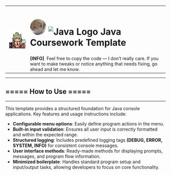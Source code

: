 <table>
  <tr>
    <td rowspan="2"><img src="md-images/azur-lane-akashi.gif" width="180"></img></td>
    <td colspan="5">
      <h1> 
        <img src="md-images/dekxi-pfp.png" alt="Dekxi pfp" width="50" height="50"> 
        <img src="https://raw.githubusercontent.com/jmnote/z-icons/master/svg/java.svg" alt="Java Logo" width="50" height="50"> 
        Java Coursework Template  
      </h1> 
    </td>
  </tr>
  <tr>
    <td colspan="5">
      <b>[INFO]</b>
      &nbspFeel free to copy the code — I don’t really care. If you want to make tweaks or notice anything that needs fixing, go ahead and let me know.
    </td>
  </tr>
</table>

- - -

##  ===== How to Use =====

- - -

This template provides a structured foundation for Java console applications. Key features and usage instructions include:

- **Configurable menu options**: Easily define program actions in the menu.
- **Built-in input validation**: Ensures all user input is correctly formatted and within the expected range.
- **Structured logging**: Includes predefined logging tags **(DEBUG, ERROR, SYSTEM, INFO)** for consistent console messages.
- **User interface methods**: Ready-made methods for displaying prompts, messages, and program flow information.
- **Minimized boilerplate**: Handles standard program setup and input/output tasks, allowing developers to focus on core functionality.
